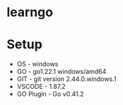 # learngo

# Setup
- OS - windows
- GO - go1.22.1 windows/amd64
- GIT - git version 2.44.0.windows.1
- VSCODE - 1.87.2
- GO Plugin - Go v0.41.2


